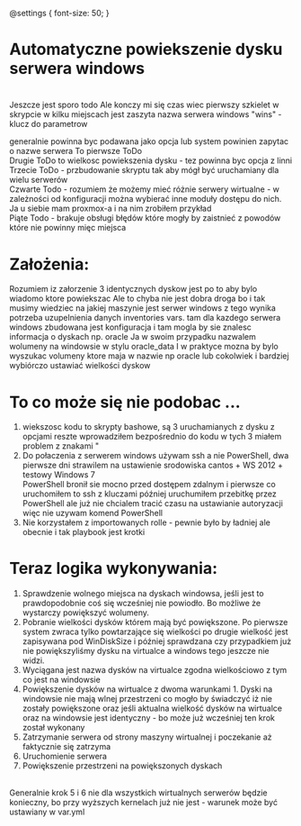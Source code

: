 
@settings {
  font-size: 50;
}

#
# Automatyczne powiekszenie dysku serwera windows
#
 Jeszcze jest sporo todo
 Ale konczy mi się czas wiec pierwszy szkielet
 w skrypcie w kilku miejscach jest zaszyta nazwa serwera windows "wins" - klucz do parametrow

 generalnie powinna byc podawana jako opcja lub system powinien zapytac o nazwe serwera
 To pierwsze ToDo <BR>
 Drugie ToDo to wielkosc powiekszenia dysku - tez powinna byc opcja z linni  <BR>
 Trzecie ToDo - przbudowanie skryptu tak aby mógł być uruchamiany dla wielu serwerów<BR>
 Czwarte Todo - rozumiem że możemy mieć różnie serwery wirtualne - w zależności od konfiguracji można wybierać inne moduły dostępu do nich. Ja u siebie mam proxmox-a i na nim zrobiłem przykład<BR>
 Piąte Todo - brakuje obsługi błędów które mogły by zaistnieć z powodów które nie powinny mięc miejsca<BR>

# Założenia:
 Rozumiem iz załorzenie 3 identycznych dyskow jest po to aby bylo wiadomo ktore powiekszac
 Ale to chyba nie jest dobra droga bo i tak musimy wiedziec na jakiej maszynie jest serwer windows
 z tego wynika potrzeba uzupelnienia danych inventories vars.
 tam dla kazdego serwera windows zbudowana jest konfiguracja i tam mogla by sie znalesc informacja o dyskach np. oracle
 Ja w swoim przypadku nazwalem wolumeny na windowsie w stylu oracle_data
 I w praktyce mozna by bylo wyszukac volumeny ktore maja w nazwie np oracle lub cokolwiek
 i bardziej wybiórczo ustawiać wielkości dyskow

# To co może się nie podobac ... 
 1. wiekszosc kodu to skrypty bashowe,
    są 3 uruchamianych z dysku z opcjami reszte wprowadziłem bezpośrednio do kodu 
    w tych 3 miałem problem z znakami " <BR>
 2. Do połaczenia z serwerem windows używam ssh a nie PowerShell,
   dwa pierwsze dni strawilem na ustawienie srodowiska cantos + WS 2012 + testowy Windows 7 <BR>
  PowerShell bronił sie mocno przed dostępem zdalnym i pierwsze co uruchomiłem to ssh z kluczami
  później uruchumiłem przebitkę przez PowerShell ale już nie chcialem tracić czasu na ustawianie autoryzacji
  więc nie uzywam komend PowerShell <BR>
 3. Nie korzystałem z importowanych rolle - pewnie było by ładniej ale obecnie i tak playbook jest krotki <BR>

# Teraz logika wykonywania:
 1. Sprawdzenie wolnego miejsca na dyskach windowsa, jeśli jest to prawdopodobnie coś się wcześniej nie powiodło. Bo możliwe że wystarczy powiększyć wolumeny.<BR>
 2. Pobranie wielkości dysków którem mają być powiększone. Po pierwsze system zwraca tylko powtarzające się wielkości po drugie wielkość jest zapisywana pod WinDiskSize i później sprawdzana czy przypadkiem już nie powiększyliśmy dysku na virtualce a windows tego jeszcze nie widzi.<BR>
 3. Wyciągana jest nazwa dysków na virtualce zgodna wielkościowo z tym co jest na windowsie<BR>
 4. Powiększenie dysków na wirtualce z dwoma warunkami 1. Dyski na windowsie nie mają wlnej przestrzeni co mogło by świadczyć iż nie zostały powiększone oraz jeśli aktualna wielkość dysków na wirtualce oraz na windowsie jest identyczny - bo może już wcześniej ten krok został wykonany<BR>
 5. Zatrzymanie serwera od strony maszyny wirtualnej i poczekanie aż faktycznie się zatrzyma<BR>
 6. Uruchomienie serwera<BR> 
 7. Powiększenie przestrzeni na powiększonych dyskach<BR>
<BR>
 Generalnie krok 5 i 6 nie dla wszystkich wirtualnych serwerów będzie konieczny, bo przy wyższych kernelach już nie jest - warunek może być ustawiany w var.yml



